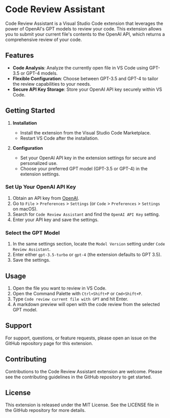 # Code Review Assistant

Code Review Assistant is a Visual Studio Code extension that leverages the power of OpenAI's GPT models to review your code. This extension allows you to submit your current file's contents to the OpenAI API, which returns a comprehensive review of your code.

## Features

- **Code Analysis**: Analyze the currently open file in VS Code using GPT-3.5 or GPT-4 models.
- **Flexible Configuration**: Choose between GPT-3.5 and GPT-4 to tailor the review capabilities to your needs.
- **Secure API Key Storage**: Store your OpenAI API key securely within VS Code.

## Getting Started

1. **Installation**
   - Install the extension from the Visual Studio Code Marketplace.
   - Restart VS Code after the installation.

2. **Configuration**
   - Set your OpenAI API key in the extension settings for secure and personalized use.
   - Choose your preferred GPT model (GPT-3.5 or GPT-4) in the extension settings.

### Set Up Your OpenAI API Key

1. Obtain an API key from [OpenAI](https://openai.com/).
2. Go to `File` > `Preferences` > `Settings` (or `Code` > `Preferences` > `Settings` on macOS).
3. Search for `Code Review Assistant` and find the `OpenAI API Key` setting.
4. Enter your API key and save the settings.

### Select the GPT Model

1. In the same settings section, locate the `Model Version` setting under `Code Review Assistant`.
2. Enter either `gpt-3.5-turbo` or `gpt-4` (the extension defaults to GPT 3.5).
3. Save the settings.

## Usage

1. Open the file you want to review in VS Code.
2. Open the Command Palette with `Ctrl+Shift+P` or `Cmd+Shift+P`.
3. Type `Code review current file with GPT` and hit Enter.
4. A markdown preview will open with the code review from the selected GPT model.

## Support

For support, questions, or feature requests, please open an issue on the GitHub repository page for this extension.

## Contributing

Contributions to the Code Review Assistant extension are welcome. Please see the contributing guidelines in the GitHub repository to get started.

## License

This extension is released under the MIT License. See the LICENSE file in the GitHub repository for more details.
